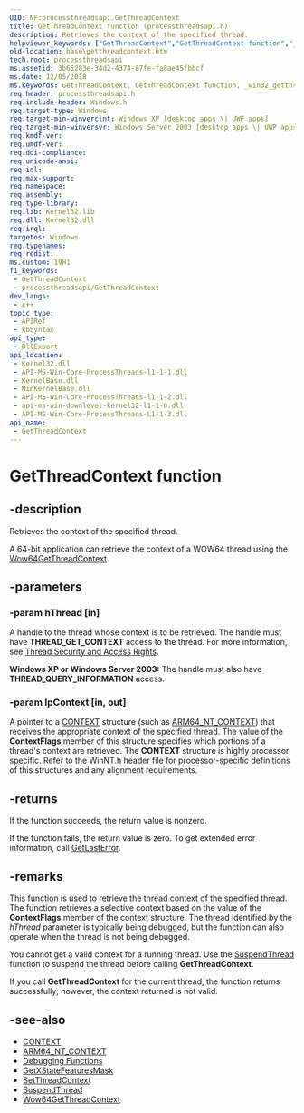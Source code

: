 ```yaml
---
UID: NF:processthreadsapi.GetThreadContext
title: GetThreadContext function (processthreadsapi.h)
description: Retrieves the context of the specified thread.
helpviewer_keywords: ["GetThreadContext","GetThreadContext function","_win32_getthreadcontext","base.getthreadcontext","processthreadsapi/GetThreadContext"]
old-location: base\getthreadcontext.htm
tech.root: processthreadsapi
ms.assetid: 3b65283e-34d2-4374-87fe-fa8ae45fbbcf
ms.date: 12/05/2018
ms.keywords: GetThreadContext, GetThreadContext function, _win32_getthreadcontext, base.getthreadcontext, processthreadsapi/GetThreadContext
req.header: processthreadsapi.h
req.include-header: Windows.h
req.target-type: Windows
req.target-min-winverclnt: Windows XP [desktop apps \| UWP apps]
req.target-min-winversvr: Windows Server 2003 [desktop apps \| UWP apps]
req.kmdf-ver: 
req.umdf-ver: 
req.ddi-compliance: 
req.unicode-ansi: 
req.idl: 
req.max-support: 
req.namespace: 
req.assembly: 
req.type-library: 
req.lib: Kernel32.lib
req.dll: Kernel32.dll
req.irql: 
targetos: Windows
req.typenames: 
req.redist: 
ms.custom: 19H1
f1_keywords:
 - GetThreadContext
 - processthreadsapi/GetThreadContext
dev_langs:
 - c++
topic_type:
 - APIRef
 - kbSyntax
api_type:
 - DllExport
api_location:
 - Kernel32.dll
 - API-MS-Win-Core-ProcessThreads-l1-1-1.dll
 - KernelBase.dll
 - MinKernelBase.dll
 - API-MS-Win-Core-ProcessThreads-l1-1-2.dll
 - api-ms-win-downlevel-kernel32-l1-1-0.dll
 - API-MS-Win-Core-ProcessThreads-L1-1-3.dll
api_name:
 - GetThreadContext
---
```


# GetThreadContext function


## -description

Retrieves the context of the specified thread.

A 64-bit application can retrieve the context of a WOW64 thread using the [Wow64GetThreadContext](https://github.com/MicrosoftDocs/sdk-api/blob/docs/sdk-api-src/content/winbase/nf-winbase-wow64getthreadcontext.md).

## -parameters

### -param hThread [in]

A handle to the thread whose context is to be retrieved. The handle must have **THREAD_GET_CONTEXT** access to the thread. For more information, see [Thread Security and Access Rights](/windows/desktop/ProcThread/thread-security-and-access-rights).
      

**Windows XP or Windows Server 2003:** The handle must also have **THREAD_QUERY_INFORMATION** access.

### -param lpContext [in, out]

A pointer to a [CONTEXT](/windows/win32/api/winnt/ns-winnt-context) structure (such as [ARM64_NT_CONTEXT](/windows/win32/api/winnt/ns-winnt-arm64_nt_context)) that receives the appropriate context of the specified thread. The value of the **ContextFlags** member of this structure specifies which portions of a thread's context are retrieved. The       **CONTEXT** structure is highly processor specific. Refer to the WinNT.h header file for processor-specific definitions of this structures and any alignment requirements.

## -returns

If the function succeeds, the return value is nonzero.

If the function fails, the return value is zero. To get extended error information, call [GetLastError](/windows/desktop/api/errhandlingapi/nf-errhandlingapi-getlasterror).

## -remarks

This function is used to retrieve the thread context of the specified thread. The function retrieves a selective context based on the value of the **ContextFlags** member of the context structure. The thread identified by the *hThread* parameter is typically being debugged, but the function can also operate when the thread is not being debugged.

You cannot get a valid context for a running thread. Use the [SuspendThread](/windows/desktop/api/processthreadsapi/nf-processthreadsapi-suspendthread) function to suspend the thread before calling **GetThreadContext**.

If you call **GetThreadContext** for the current thread, the function returns successfully; however, the context returned is not valid.

## -see-also

- [CONTEXT](/windows/win32/api/winnt/ns-winnt-context)
- [ARM64_NT_CONTEXT](/windows/desktop/api/winnt/ns-winnt-arm64_nt_context)
- [Debugging Functions](/windows/desktop/Debug/debugging-functions)
- [GetXStateFeaturesMask](/windows/desktop/api/winbase/nf-winbase-getxstatefeaturesmask)
- [SetThreadContext](/windows/desktop/api/processthreadsapi/nf-processthreadsapi-setthreadcontext)
- [SuspendThread](/windows/desktop/api/processthreadsapi/nf-processthreadsapi-suspendthread)
- [Wow64GetThreadContext](https://github.com/MicrosoftDocs/sdk-api/blob/docs/sdk-api-src/content/winbase/nf-winbase-wow64getthreadcontext.md)
